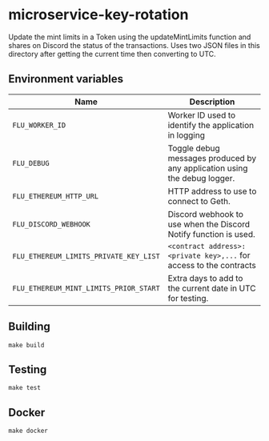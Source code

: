 
# microservice-key-rotation

Update the mint limits in a Token using the updateMintLimits
function and shares on Discord the status of the transactions. Uses
two JSON files in this directory after getting the current time then
converting to UTC.

## Environment variables

|                 Name                   |                               Description
|----------------------------------------|---------------------------------------------------------------------------|
| `FLU_WORKER_ID`                        | Worker ID used to identify the application in logging                     |
| `FLU_DEBUG`                            | Toggle debug messages produced by any application using the debug logger. |
| `FLU_ETHEREUM_HTTP_URL`                | HTTP address to use to connect to Geth.                                   |
| `FLU_DISCORD_WEBHOOK`                  | Discord webhook to use when the Discord Notify function is used.          |
| `FLU_ETHEREUM_LIMITS_PRIVATE_KEY_LIST` | `<contract address>:<private key>,...` for access to the contracts        |
| `FLU_ETHEREUM_MINT_LIMITS_PRIOR_START` | Extra days to add to the current date in UTC for testing.                 |

## Building

    make build

## Testing

    make test

## Docker

    make docker

